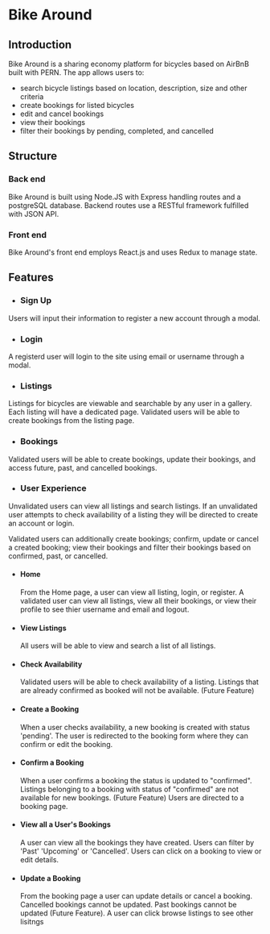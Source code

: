 # Bike Around

## Introduction

Bike Around is a sharing economy platform for bicycles based on AirBnB built with PERN. The app allows users to:

- search bicycle listings based on location, description, size and other criteria
- create bookings for listed bicycles
- edit and cancel bookings
- view their bookings
- filter their bookings by pending, completed, and cancelled

## Structure

### Back end

Bike Around is built using Node.JS with Express handling routes and a postgreSQL database. Backend routes use a RESTful framework fulfilled with JSON API.

### Front end

Bike Around's front end employs React.js and uses Redux to manage state. 

## Features

- ### Sign Up

Users will input their information to register a new account through a modal.

- ### Login

A registerd user will login to the site using email or username through a modal.

- ### Listings

Listings for bicycles are viewable and searchable by any user in a gallery. Each listing will have a dedicated page. Validated users will be able to create bookings from the listing page.

- ### Bookings

Validated users will be able to create bookings, update their bookings, and access future, past, and cancelled bookings.

- ### User Experience

Unvalidated users can view all listings and search listings. If an unvalidated user attempts to check availability of a listing they will be directed to create an account or login.

Validated users can additionally create bookings; confirm, update or cancel a created booking; view their bookings and filter their bookings based on confirmed, past, or cancelled.

* #### Home
  From the Home page, a user can view all listing, login, or register.
  A validated user can view all listings, view all their bookings, or view their profile to see thier username and email and logout.
        
* #### View Listings
  All users will be able to view and search a list of all listings.

* #### Check Availability
  Validated users will be able to check availability of a listing.
  Listings that are already confirmed as booked will not be available. (Future Feature)

* #### Create a Booking
  When a user checks availability, a new booking is created with status 'pending'.
  The user is redirected to the booking form where they can confirm or edit the booking.
       
* #### Confirm a Booking
  When a user confirms a booking the status is updated to "confirmed".
  Listings belonging to a booking with status of "confirmed" are not available for new bookings. (Future Feature)
  Users are directed to a booking page.

* #### View all a User's Bookings
  A user can view all the bookings they have created.
  Users can filter by 'Past' 'Upcoming' or 'Cancelled'.
  Users can click on a booking to view or edit details.
       
* #### Update a Booking
  From the booking page a user can update details or cancel a booking.
  Cancelled bookings cannot be updated.
  Past bookings cannot be updated (Future Feature).
  A user can click browse listings to see other lisitngs

